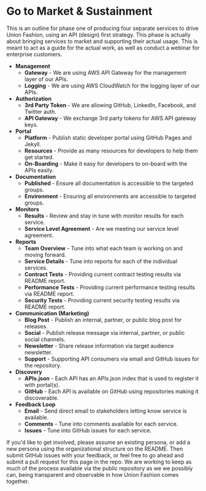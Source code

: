 # Go to Market & Sustainment

This is an outline for phase one of producing four separate services to drive Union Fashion, using an API (design) first strategy. This phase is actually about bringing services to market and supporting their actual usage. This is meant to act as a guide for the actual work, as well as conduct a webinar for enterprise customers.

- **Management**
  - **Gateway** - We are using AWS API Gateway for the management layer of our APIs.
  - **Logging** - We are using AWS CloudWatch for the logging layer of our APIs.
- **Authorization**
  - **3rd Party Token** - We are allowing GitHub, LinkedIn, Facebook, and Twitter auth.
  - **API Gateway** - We exchange 3rd party tokens for AWS API gateway keys.
- **Portal**
  - **Platform** - Publish static developer portal using GitHub Pages and Jekyll.
  - **Resources** - Provide as many resources for developers to help them get started.
  - **On-Boarding** - Make it easy for developers to on-board with the APIs easily.
- **Documentation**
  - **Published** - Ensure all documentation is accessible to the targeted groups.
  - **Environment** - Ensuring all environments are accessible to targeted groups.
- **Monitors**
  - **Results** - Review and stay in tune with monitor results for each service.
  - **Service Level Agreement** - Are we meeting our service level agreement.
- **Reports**
  - **Team Overview** - Tune into what each team is working on and moving forward.
  - **Service Details** - Tune into reports for each of the individual services.
  - **Contract Tests** - Providing current contract testing results via README report.
  - **Performance Tests** - Providing current performance testing results via README report.
  - **Security Tests** - Providing current security testing results via README report.
- **Communication (Marketing)**
  - **Blog Post** - Publish an internal, partner, or public blog post for releases.
  - **Social** - Publish release message via internal, partner, or public social channels.
  - **Newsletter** - Share release information via target audience newsletter.
  - **Support** - Supporting API consumers via email and GitHub issues for the repository.
- **Discovery**
  - **APIs.json** - Each API has an APIs.json index that is used to register it with portal(s).
  - **GitHub** - Each API is available on GitHub using repositories making it discoverable.
- **Feedback Loop**
  - **Email** - Send direct email to stakeholders letting know service is available.
  - **Comments** - Tune into comments available for each service.
  - **Issues** - Tune into GitHub issues for each service.

If you'd like to get involved, please assume an existing persona, or add a new persona using the organizational structure on the README. Then submit GitHub issues with your feedback, or feel free to go ahead and submit a pull request for this page in the repo. We are working to keep as much of the process available via the public repository as we we possibly can, being transparent and observable in how Union Fashion comes together.
